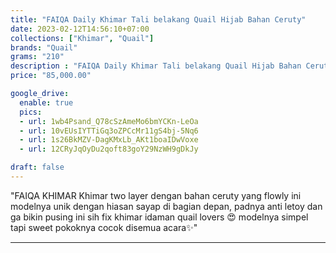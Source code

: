 ```yaml
---
title: "FAIQA Daily Khimar Tali belakang Quail Hijab Bahan Ceruty"
date: 2023-02-12T14:56:10+07:00
collections: ["Khimar", "Quail"]
brands: "Quail"
grams: "210"
description : "FAIQA Daily Khimar Tali belakang Quail Hijab Bahan Ceruty"
price: "85,000.00"

google_drive:
  enable: true
  pics:
  - url: 1wb4Psand_Q78cSzAmeMo6bmYCKn-LeOa
  - url: 10vEUsIYTTiGq3oZPCcMr11gS4bj-5Nq6
  - url: 1s26BkMZV-DagKMxLb_AKt1boaIDwVoxe
  - url: 12CRyJqOyDu2qoft83goY29NzWH9gDkJy

draft: false
---
```


"FAIQA KHIMAR
Khimar two layer dengan bahan ceruty yang flowly ini modelnya unik dengan hiasan sayap di bagian depan, padnya anti letoy dan ga bikin pusing ini sih fix khimar  idaman quail lovers 😍 modelnya simpel tapi sweet pokoknya cocok disemua acara✨"

---    
  
